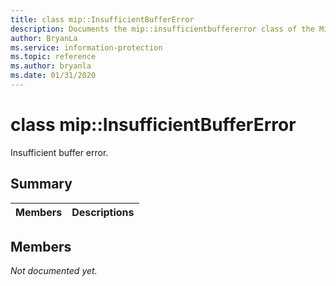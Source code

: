 ```yaml
---
title: class mip::InsufficientBufferError 
description: Documents the mip::insufficientbuffererror class of the Microsoft Information Protection (MIP) SDK.
author: BryanLa
ms.service: information-protection
ms.topic: reference
ms.author: bryanla
ms.date: 01/31/2020
---
```


# class mip::InsufficientBufferError 
Insufficient buffer error.
  
## Summary
 Members                        | Descriptions                                
--------------------------------|---------------------------------------------
  
## Members
_Not documented yet._

